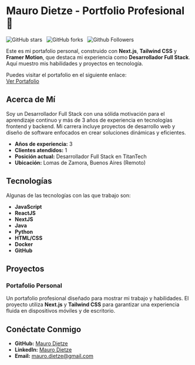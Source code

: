 # Mauro Dietze - Portfolio Profesional 🌟

![GitHub stars](https://img.shields.io/github/stars/MauroDietze/portfolio?style=social)&nbsp;&nbsp;
![GitHub forks](https://img.shields.io/github/forks/MauroDietze/portfolio?style=social)&nbsp;&nbsp;
![Github Followers](https://img.shields.io/github/followers/MauroDietze.svg?style=social&label=Follow)&nbsp;&nbsp;

Este es mi portafolio personal, construido con **Next.js**, **Tailwind CSS** y **Framer Motion**, que destaca mi experiencia como **Desarrollador Full Stack**. Aquí muestro mis habilidades y proyectos en tecnología.

Puedes visitar el portafolio en el siguiente enlace:  
[Ver Portafolio](https://maurodietze.github.io/)

## Acerca de Mí

Soy un Desarrollador Full Stack con una sólida motivación para el aprendizaje continuo y más de 3 años de experiencia en tecnologías frontend y backend. Mi carrera incluye proyectos de desarrollo web y diseño de software enfocados en crear soluciones dinámicas y eficientes.

- **Años de experiencia:** 3  
- **Clientes atendidos:** 1  
- **Posición actual:** Desarrollador Full Stack en TitanTech  
- **Ubicación:** Lomas de Zamora, Buenos Aires (Remoto)

## Tecnologías

Algunas de las tecnologías con las que trabajo son:

- **JavaScript**
- **ReactJS**
- **NextJS**
- **Java**
- **Python**
- **HTML/CSS**
- **Docker**
- **GitHub**

## Proyectos

### Portafolio Personal
Un portafolio profesional diseñado para mostrar mi trabajo y habilidades. El proyecto utiliza **Next.js** y **Tailwind CSS** para garantizar una experiencia fluida en dispositivos móviles y de escritorio.

## Conéctate Conmigo

- **GitHub:** [Mauro Dietze](https://github.com/MauroDietze)
- **LinkedIn:** [Mauro Dietze](https://www.linkedin.com/in/mauro-dietze/)
- **Email:** mauro.dietze@gmail.com
